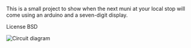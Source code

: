 This is a small project to show when the next muni at your local stop will come using an arduino and a seven-digit display.

License BSD

![Circuit diagram](https://raw.github.com/sh1mmer/sf-muni-arduino/master/arduino-muni.png)

